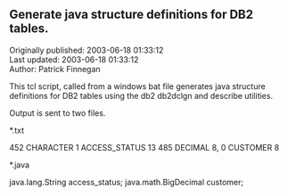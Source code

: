 ## Generate java structure definitions for DB2 tables.  
Originally published: 2003-06-18 01:33:12  
Last updated: 2003-06-18 01:33:12  
Author: Patrick Finnegan  
  
This tcl script, called from a windows bat file generates java structure definitions for DB2 tables using the db2 db2dclgn and describe utilities.

Output is sent to two files.

*.txt

452   CHARACTER            1  ACCESS_STATUS                               13
485   DECIMAL           8, 0  CUSTOMER                                     8

*.java

java.lang.String	access_status;
java.math.BigDecimal 	customer;